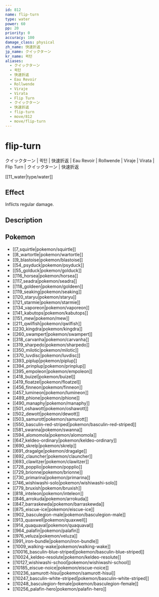```yaml
---
id: 812
name: flip-turn
type: water
power: 60
pp: 20
priority: 0
accuracy: 100
damage_class: physical
zh_name: 快速折返
jp_name: クイックターン
kr_name: 퀵턴
aliases:
  - クイックターン
  - 퀵턴
  - 快速折返
  - Eau Revoir
  - Rollwende
  - Viraje
  - Virata
  - Flip Turn
  - クイックターン
  - 快速折返
  - flip-turn
  - move/812
  - move/flip-turn
---
```

# flip-turn
    
クイックターン | 퀵턴 | 快速折返 | Eau Revoir | Rollwende | Viraje | Virata | Flip Turn | クイックターン | 快速折返

[[11_water|type/water]]

## Effect

Inflicts regular damage.

## Description



## Pokemon

- [[7_squirtle|pokemon/squirtle]]
- [[8_wartortle|pokemon/wartortle]]
- [[9_blastoise|pokemon/blastoise]]
- [[54_psyduck|pokemon/psyduck]]
- [[55_golduck|pokemon/golduck]]
- [[116_horsea|pokemon/horsea]]
- [[117_seadra|pokemon/seadra]]
- [[118_goldeen|pokemon/goldeen]]
- [[119_seaking|pokemon/seaking]]
- [[120_staryu|pokemon/staryu]]
- [[121_starmie|pokemon/starmie]]
- [[134_vaporeon|pokemon/vaporeon]]
- [[141_kabutops|pokemon/kabutops]]
- [[151_mew|pokemon/mew]]
- [[211_qwilfish|pokemon/qwilfish]]
- [[230_kingdra|pokemon/kingdra]]
- [[260_swampert|pokemon/swampert]]
- [[318_carvanha|pokemon/carvanha]]
- [[319_sharpedo|pokemon/sharpedo]]
- [[350_milotic|pokemon/milotic]]
- [[370_luvdisc|pokemon/luvdisc]]
- [[393_piplup|pokemon/piplup]]
- [[394_prinplup|pokemon/prinplup]]
- [[395_empoleon|pokemon/empoleon]]
- [[418_buizel|pokemon/buizel]]
- [[419_floatzel|pokemon/floatzel]]
- [[456_finneon|pokemon/finneon]]
- [[457_lumineon|pokemon/lumineon]]
- [[489_phione|pokemon/phione]]
- [[490_manaphy|pokemon/manaphy]]
- [[501_oshawott|pokemon/oshawott]]
- [[502_dewott|pokemon/dewott]]
- [[503_samurott|pokemon/samurott]]
- [[550_basculin-red-striped|pokemon/basculin-red-striped]]
- [[581_swanna|pokemon/swanna]]
- [[594_alomomola|pokemon/alomomola]]
- [[647_keldeo-ordinary|pokemon/keldeo-ordinary]]
- [[690_skrelp|pokemon/skrelp]]
- [[691_dragalge|pokemon/dragalge]]
- [[692_clauncher|pokemon/clauncher]]
- [[693_clawitzer|pokemon/clawitzer]]
- [[728_popplio|pokemon/popplio]]
- [[729_brionne|pokemon/brionne]]
- [[730_primarina|pokemon/primarina]]
- [[746_wishiwashi-solo|pokemon/wishiwashi-solo]]
- [[779_bruxish|pokemon/bruxish]]
- [[818_inteleon|pokemon/inteleon]]
- [[846_arrokuda|pokemon/arrokuda]]
- [[847_barraskewda|pokemon/barraskewda]]
- [[875_eiscue-ice|pokemon/eiscue-ice]]
- [[902_basculegion-male|pokemon/basculegion-male]]
- [[913_quaxwell|pokemon/quaxwell]]
- [[914_quaquaval|pokemon/quaquaval]]
- [[964_palafin|pokemon/palafin]]
- [[976_veluza|pokemon/veluza]]
- [[991_iron-bundle|pokemon/iron-bundle]]
- [[1009_walking-wake|pokemon/walking-wake]]
- [[10016_basculin-blue-striped|pokemon/basculin-blue-striped]]
- [[10024_keldeo-resolute|pokemon/keldeo-resolute]]
- [[10127_wishiwashi-school|pokemon/wishiwashi-school]]
- [[10185_eiscue-noice|pokemon/eiscue-noice]]
- [[10236_samurott-hisui|pokemon/samurott-hisui]]
- [[10247_basculin-white-striped|pokemon/basculin-white-striped]]
- [[10248_basculegion-female|pokemon/basculegion-female]]
- [[10256_palafin-hero|pokemon/palafin-hero]]


